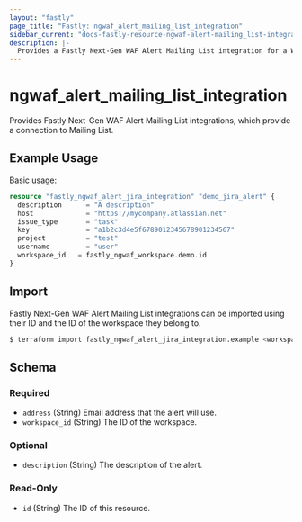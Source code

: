 ```yaml
---
layout: "fastly"
page_title: "Fastly: ngwaf_alert_mailing_list_integration"
sidebar_current: "docs-fastly-resource-ngwaf-alert-mailing_list-integration"
description: |-
  Provides a Fastly Next-Gen WAF Alert Mailing List integration for a Workspace
---
```


# ngwaf_alert_mailing_list_integration

Provides Fastly Next-Gen WAF Alert Mailing List integrations, which provide a connection to Mailing List.

## Example Usage

Basic usage:

```terraform
resource "fastly_ngwaf_alert_jira_integration" "demo_jira_alert" {
  description      = "A description"
  host             = "https://mycompany.atlassian.net"
  issue_type       = "task"
  key              = "a1b2c3d4e5f6789012345678901234567"
  project          = "test"
  username         = "user"
  workspace_id   = fastly_ngwaf_workspace.demo.id
}
```

## Import

Fastly Next-Gen WAF Alert Mailing List integrations can be imported using their ID and the ID of the workspace they belong to.

```sh
$ terraform import fastly_ngwaf_alert_jira_integration.example <workspace_id>/<alert_id>
```

<!-- schema generated by tfplugindocs -->
## Schema

### Required

- `address` (String) Email address that the alert will use.
- `workspace_id` (String) The ID of the workspace.

### Optional

- `description` (String) The description of the alert.

### Read-Only

- `id` (String) The ID of this resource.